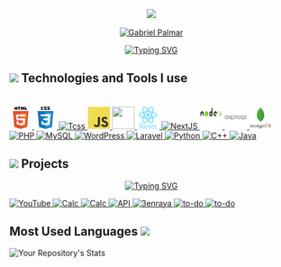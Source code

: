<p align="center">
  <a href="https://palmardev.com">
    <img src="https://readme-typing-svg.demolab.com/?lines=🙋🏻‍♂️%20Hi!,%20i%20am%20Gabriel%20Palmar;&font=Fira%20Code&center=true&width=650&color=0a94b2&vCenter=true&pause=15000&size=30" /></a>
</p>

<p align="center">
  <a href="https://palmardev.com" target="_blank" rel="noopener noreferrer" >
    <img src="https://media1.giphy.com/media/qgQUggAC3Pfv687qPC/giphy.gif" width="650px" alt="Gabriel Palmar" />
  </a>
</p>

<p align="center">
<a href="https://palmardev.com/" target="_blank" rel="noopener noreferrer" ><img src="https://readme-typing-svg.herokuapp.com?font=Fira+Code&weight=800&size=24&pause=1000&color=28FFBC&width=435&lines=I+am+web+development+fullstack;Frontend+specialty;Html%2C+Css%2C+Tailwind+%26+React+;Backend+specialty;NodeJs%2C+Express%2C+MongoDB%2C;PHP+%26+MySql;Other+language;C%2B%2B%2C+Java+%26+Python" alt="Typing SVG" /></a>
</p>

## <img width=10% src="https://images-wixmp-ed30a86b8c4ca887773594c2.wixmp.com/f/60f2b66e-1733-440a-ad24-25064eb5820d/d1lomba-35e7f3af-48eb-4d3c-8e3b-6388d70f4cd0.gif?token=eyJ0eXAiOiJKV1QiLCJhbGciOiJIUzI1NiJ9.eyJzdWIiOiJ1cm46YXBwOjdlMGQxODg5ODIyNjQzNzNhNWYwZDQxNWVhMGQyNmUwIiwiaXNzIjoidXJuOmFwcDo3ZTBkMTg4OTgyMjY0MzczYTVmMGQ0MTVlYTBkMjZlMCIsIm9iaiI6W1t7InBhdGgiOiJcL2ZcLzYwZjJiNjZlLTE3MzMtNDQwYS1hZDI0LTI1MDY0ZWI1ODIwZFwvZDFsb21iYS0zNWU3ZjNhZi00OGViLTRkM2MtOGUzYi02Mzg4ZDcwZjRjZDAuZ2lmIn1dXSwiYXVkIjpbInVybjpzZXJ2aWNlOmZpbGUuZG93bmxvYWQiXX0.uXM6opbNLzxXFVysR5i6R4eG7Q4yNiO-Nwygqtgqsbw"/> Technologies and Tools I use
<p align="left">
    <a href="https://www.w3.org/html/" target="_blank" rel="noopener noreferrer" > <img src="https://raw.githubusercontent.com/devicons/devicon/master/icons/html5/html5-original-wordmark.svg" alt="html5" width="40" height="40"/> </a>
    <a href="https://www.w3schools.com/css/" target="_blank" rel="noopener noreferrer" > <img src="https://raw.githubusercontent.com/devicons/devicon/master/icons/css3/css3-original-wordmark.svg" alt="css3" width="40" height="40"/> </a>
<a href="https://tailwindcss.com/" target="_blank"> <img src="https://encrypted-tbn0.gstatic.com/images?q=tbn:ANd9GcRBa1W4vm17SzJeCPmyfFpKqY3aBfrtRaZfew&usqp=CAU" alt="Tcss" width="40" height="40"/> </a>
<a href="https://developer.mozilla.org/en-US/docs/Web/JavaScript" target="_blank" rel="noopener noreferrer" > <img src="https://raw.githubusercontent.com/devicons/devicon/master/icons/javascript/javascript-original.svg" alt="javascript" width="40" height="40"/> </a>
<a href="https://threejs.org/" target="_blank" rel="noopener noreferrer" > <img src="https://global.discourse-cdn.com/standard17/uploads/threejs/original/2X/e/e4f86d2200d2d35c30f7b1494e96b9595ebc2751.png" width="40" height="40"/> </a>
<a href="https://reactjs.org/" target="_blank" rel="noopener noreferrer" > <img src="https://raw.githubusercontent.com/devicons/devicon/master/icons/react/react-original-wordmark.svg" alt="react" width="40" height="40"/> </a>
<a href="https://nextjs.org/" target="_blank" rel="noopener noreferrer" > <img src="https://upload.wikimedia.org/wikipedia/commons/thumb/8/8e/Nextjs-logo.svg/1920px-Nextjs-logo.svg.png" alt="NextJS" width="80" height="40"/> </a>
<a href="https://nodejs.org" target="_blank" rel="noopener noreferrer" > <img src="https://raw.githubusercontent.com/devicons/devicon/master/icons/nodejs/nodejs-original-wordmark.svg" alt="nodejs" width="40" height="60"/> </a>
    <a href="https://expressjs.com" target="_blank" rel="noopener noreferrer" > <img src="https://raw.githubusercontent.com/devicons/devicon/master/icons/express/express-original-wordmark.svg" alt="express" width="40" height="40"/> </a>
    <a href="https://www.mongodb.com/" target="_blank" rel="noopener noreferrer" > <img src="https://raw.githubusercontent.com/devicons/devicon/master/icons/mongodb/mongodb-original-wordmark.svg" alt="mongodb" width="40" height="40"/> </a>
<a href="https://www.php.net/manual/es/intro-whatis.php" target="_blank"> <img src="https://upload.wikimedia.org/wikipedia/commons/thumb/2/27/PHP-logo.svg/2560px-PHP-logo.svg.png" alt="PHP" width="40" height="40"/> </a>
<a href="https://www.mysql.com/ " target="_blank" rel="noopener noreferrer" > <img src="https://www.vectorlogo.zone/logos/mysql/mysql-official.svg" alt="MySQL" width="40" height="40"/> </a>
<a href="https://wordpress.com/es/" target="_blank" rel="noopener noreferrer" > <img src="https://upload.wikimedia.org/wikipedia/commons/thumb/a/ae/WordPress.svg/1200px-WordPress.svg.png" alt="WordPress" width="60"/> </a>
<a href="https://laravel.com/" target="_blank" rel="noopener noreferrer" > <img src="https://static-00.iconduck.com/assets.00/laravel-icon-497x512-uwybstke.png" alt="Laravel" width="40" height="40"/> </a>
<a href="https://pypi.org/" target="_blank" rel="noopener noreferrer" > <img src="https://upload.wikimedia.org/wikipedia/commons/thumb/c/c3/Python-logo-notext.svg/1869px-Python-logo-notext.svg.png" alt="Python" width="40" height="40"/> </a>
<a href="https://es.wikipedia.org/wiki/C%2B%2B" target="_blank" rel="noopener noreferrer" > <img src="https://upload.wikimedia.org/wikipedia/commons/thumb/1/18/ISO_C%2B%2B_Logo.svg/200px-ISO_C%2B%2B_Logo.svg.png" alt="C++" width="40" height="40"/> </a>
<a href="https://www.java.com/es/" target="_blank" rel="noopener noreferrer" > <img src="https://d3njjcbhbojbot.cloudfront.net/api/utilities/v1/imageproxy/https://coursera-course-photos.s3.amazonaws.com/0a/8cd7f1b14344618b75142593bc7af8/JavaCupLogo800x800.png?auto=format%2Ccompress&dpr=1" alt="Java" width="40" height="40"/> </a>
</p>

## <img width=7% src="https://images-wixmp-ed30a86b8c4ca887773594c2.wixmp.com/f/bde86535-8203-40c4-8a0c-f40d10a18e8e/d11gwgl-1102df2b-8c9e-4d92-97d4-4d6cb454a274.gif?token=eyJ0eXAiOiJKV1QiLCJhbGciOiJIUzI1NiJ9.eyJzdWIiOiJ1cm46YXBwOjdlMGQxODg5ODIyNjQzNzNhNWYwZDQxNWVhMGQyNmUwIiwiaXNzIjoidXJuOmFwcDo3ZTBkMTg4OTgyMjY0MzczYTVmMGQ0MTVlYTBkMjZlMCIsIm9iaiI6W1t7InBhdGgiOiJcL2ZcL2JkZTg2NTM1LTgyMDMtNDBjNC04YTBjLWY0MGQxMGExOGU4ZVwvZDExZ3dnbC0xMTAyZGYyYi04YzllLTRkOTItOTdkNC00ZDZjYjQ1NGEyNzQuZ2lmIn1dXSwiYXVkIjpbInVybjpzZXJ2aWNlOmZpbGUuZG93bmxvYWQiXX0.DAoQWljBbvsU3NWrtOWJHgMTjUCtsm7Q8xBuWCjll9Y"/> Projects 

<p align="center">
<a href="https://github.com/PalmarDev?tab=repositories"><img src="https://readme-typing-svg.herokuapp.com?font=Fira+Code&weight=600&size=22&pause=1000&width=435&lines=Projects+done+by+me" alt="Typing SVG" /></a>
</p>
<p align="left" >  
<a href="https://palmardev.github.io/html-css/youtube-fake/src/" target="_blank" rel="noopener noreferrer">
  <img src="https://logowik.com/content/uploads/images/youtube-black6725.jpg" alt="YouTube" width="100px" height="80px"/>
</a>
<a href="https://palmardev.github.io/Javascript/Calculadora/" target="_blank" rel="noopener noreferrer">
  <img src="https://cdn-icons-png.flaticon.com/512/6508/6508064.png" alt="Calc" width="100px" height="80px"/>
</a>
<a href="https://palmardev.github.io/Javascript/piedra-papel-tijera/" target="_blank" rel="noopener noreferrer">
  <img src="https://hips.hearstapps.com/hmg-prod/images/people-playing-paper-rock-scissors-royalty-free-illustration-1583269312.jpg" alt="Calc" width="100px" height="80px"/>
</a>
<a href="https://palmardev.github.io/Javascript/api-digimon/" target="_blank" rel="noopener noreferrer">
  <img src="https://w7.pngwing.com/pngs/834/715/png-transparent-computer-icons-api-text-logo-desktop-wallpaper-thumbnail.png" alt="API" width="100px" height="80px"/>
</a>
<a href="https://palmardev.github.io/Javascript/tres-en-raya/" target="_blank" rel="noopener noreferrer">
  <img src="https://img.freepik.com/vector-premium/juego-tres-raya-icono-contorno-lineal-neon_7280-2422.jpg" alt="3enraya" width="100px" height="80px"/>
</a>
<a href="https://palmardev.github.io/Javascript/to-do/" target="_blank" rel="noopener noreferrer">
  <img src="https://cdn-icons-png.flaticon.com/512/4697/4697260.png" alt="to-do" width="100px" height="80px"/>
</a>
<a href="https://cocos-producciones.com/" target="_blank" rel="noopener noreferrer">
  <img src="https://cocos-producciones.com/static/media/compu.3c24f4e51f5bd9a844a6.png" alt="to-do" width="90px" height="80px"/>
</a>  
</p>
    


## Most Used Languages <img width=10% src="https://images-wixmp-ed30a86b8c4ca887773594c2.wixmp.com/f/60f2b66e-1733-440a-ad24-25064eb5820d/d1lomba-35e7f3af-48eb-4d3c-8e3b-6388d70f4cd0.gif?token=eyJ0eXAiOiJKV1QiLCJhbGciOiJIUzI1NiJ9.eyJzdWIiOiJ1cm46YXBwOjdlMGQxODg5ODIyNjQzNzNhNWYwZDQxNWVhMGQyNmUwIiwiaXNzIjoidXJuOmFwcDo3ZTBkMTg4OTgyMjY0MzczYTVmMGQ0MTVlYTBkMjZlMCIsIm9iaiI6W1t7InBhdGgiOiJcL2ZcLzYwZjJiNjZlLTE3MzMtNDQwYS1hZDI0LTI1MDY0ZWI1ODIwZFwvZDFsb21iYS0zNWU3ZjNhZi00OGViLTRkM2MtOGUzYi02Mzg4ZDcwZjRjZDAuZ2lmIn1dXSwiYXVkIjpbInVybjpzZXJ2aWNlOmZpbGUuZG93bmxvYWQiXX0.uXM6opbNLzxXFVysR5i6R4eG7Q4yNiO-Nwygqtgqsbw"/>
![Your Repository's Stats](https://github-readme-stats.vercel.app/api/top-langs/?username=PalmarDev&layout=compact&hide_border=true&border_radius=20&title_color=ffffff&text_color=ffffff&bg_color=DEG,001f34,00709a,001f34&&card_width=600px)
